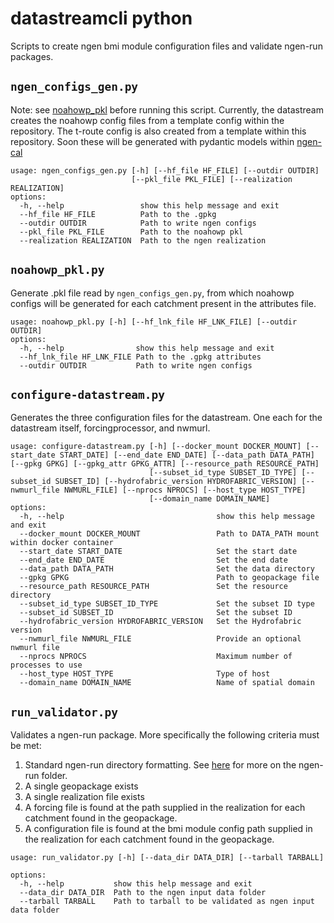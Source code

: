 # datastreamcli python
Scripts to create ngen bmi module configuration files and validate ngen-run packages.

## `ngen_configs_gen.py`
Note: see [noahowp_pkl](#noahowp_pklpy) before running this script. Currently, the datastream creates the noahowp config files from a template config within the repository. 
The t-route config is also created from a template within this repository. Soon these will be generated with pydantic models within [ngen-cal](https://github.com/NOAA-OWP/ngen-cal)
```
usage: ngen_configs_gen.py [-h] [--hf_file HF_FILE] [--outdir OUTDIR]
                           [--pkl_file PKL_FILE] [--realization REALIZATION] 
options:
  -h, --help                 show this help message and exit
  --hf_file HF_FILE          Path to the .gpkg
  --outdir OUTDIR            Path to write ngen configs
  --pkl_file PKL_FILE        Path to the noahowp pkl
  --realization REALIZATION  Path to the ngen realization
```


## `noahowp_pkl.py`
Generate .pkl file read by `ngen_configs_gen.py`, from which noahowp configs will be generated for each catchment present in the attributes file.
```
usage: noahowp_pkl.py [-h] [--hf_lnk_file HF_LNK_FILE] [--outdir OUTDIR]
options:
  -h, --help                show this help message and exit
  --hf_lnk_file HF_LNK_FILE Path to the .gpkg attributes
  --outdir OUTDIR           Path to write ngen configs
```

## `configure-datastream.py`
Generates the three configuration files for the datastream. One each for the datastream itself, forcingprocessor, and nwmurl.
```
usage: configure-datastream.py [-h] [--docker_mount DOCKER_MOUNT] [--start_date START_DATE] [--end_date END_DATE] [--data_path DATA_PATH] [--gpkg GPKG] [--gpkg_attr GPKG_ATTR] [--resource_path RESOURCE_PATH]
                               [--subset_id_type SUBSET_ID_TYPE] [--subset_id SUBSET_ID] [--hydrofabric_version HYDROFABRIC_VERSION] [--nwmurl_file NWMURL_FILE] [--nprocs NPROCS] [--host_type HOST_TYPE]
                               [--domain_name DOMAIN_NAME]
options:
  -h, --help                                  show this help message and exit
  --docker_mount DOCKER_MOUNT                 Path to DATA_PATH mount within docker container
  --start_date START_DATE                     Set the start date
  --end_date END_DATE                         Set the end date
  --data_path DATA_PATH                       Set the data directory
  --gpkg GPKG                                 Path to geopackage file
  --resource_path RESOURCE_PATH               Set the resource directory
  --subset_id_type SUBSET_ID_TYPE             Set the subset ID type
  --subset_id SUBSET_ID                       Set the subset ID
  --hydrofabric_version HYDROFABRIC_VERSION   Set the Hydrofabric version
  --nwmurl_file NWMURL_FILE                   Provide an optional nwmurl file
  --nprocs NPROCS                             Maximum number of processes to use
  --host_type HOST_TYPE                       Type of host
  --domain_name DOMAIN_NAME                   Name of spatial domain
```

## `run_validator.py`
Validates a ngen-run package. More specifically the following criteria must be met:

1) Standard ngen-run directory formatting. See [here](https://github.com/CIROH-UA/datastreamcli/blob/main/docs/STANDARD_DIRECTORIES.md#ngen-run) for more on the ngen-run folder.
2) A single geopackage exists
3) A single realization file exists
4) A forcing file is found at the path supplied in the realization for each catchment found in the geopackage.
5) A configuration file is found at the bmi module config path supplied in the realization for each catchment found in the geopackage.

```
usage: run_validator.py [-h] [--data_dir DATA_DIR] [--tarball TARBALL]

options:
  -h, --help           show this help message and exit
  --data_dir DATA_DIR  Path to the ngen input data folder
  --tarball TARBALL    Path to tarball to be validated as ngen input data folder
```
